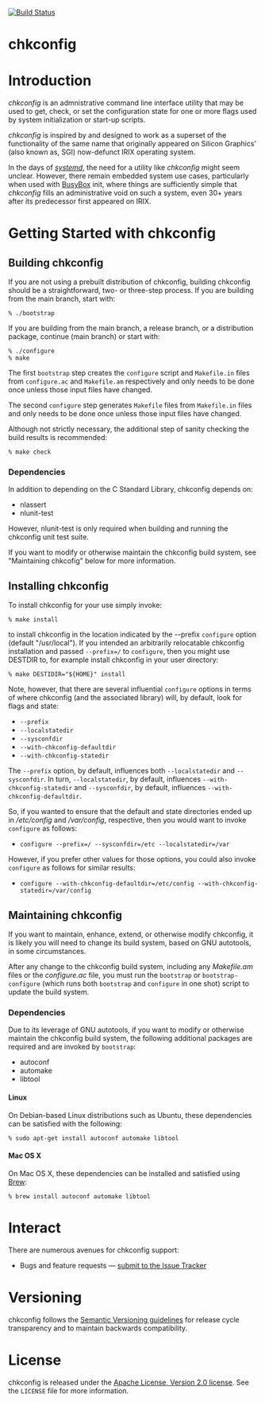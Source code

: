 [![Build Status][chkconfig-github-action-svg]][chkconfig-github-action]

[chkconfig-github]: https://github.com/nuovations/chkconfig
[chkconfig-github-action]: https://github.com/nuovations/chkconfig/actions?query=workflow%3Abuild+branch%3Amain+event%3Apush
[chkconfig-github-action-svg]: https://github.com/nuovations/chkconfig/actions/workflows/build.yml/badge.svg?branch=main&event=push

chkconfig
=========

# Introduction

_chkconfig_ is an admnistrative command line interface utility that
may be used to get, check, or set the configuration state for one or
more flags used by system initialization or start-up scripts.

_chkconfig_ is inspired by and designed to work as a superset of the
functionality of the same name that originally appeared on Silicon
Graphics' (also known as, SGI) now-defunct IRIX operating system.

In the days of [_systemd_](https://github.com/systemd/systemd), the
need for a utility like _chkconfig_ might seem unclear. However, there
remain embedded system use cases, particularly when used with [BusyBox](https://busybox.net)
init, where things are sufficiently simple that _chkconfig_ fills an
administrative void on such a system, even 30+ years after its
predecessor first appeared on IRIX.

# Getting Started with chkconfig

## Building chkconfig

If you are not using a prebuilt distribution of chkconfig,
building chkconfig should be a straightforward, two- or three-step
process. If you are building from the main branch, start with:

    % ./bootstrap

If you are building from the main branch, a release branch, or a
distribution package, continue (main branch) or start with:

    % ./configure
    % make

The first `bootstrap` step creates the `configure` script and
`Makefile.in` files from `configure.ac` and `Makefile.am` respectively
and only needs to be done once unless those input files have changed.

The second `configure` step generates `Makefile` files from
`Makefile.in` files and only needs to be done once unless those input
files have changed.

Although not strictly necessary, the additional step of sanity
checking the build results is recommended:

    % make check

### Dependencies

In addition to depending on the C Standard Library, chkconfig depends
on:

  * nlassert
  * nlunit-test

However, nlunit-test is only required when building and running the chkconfig
unit test suite.

If you want to modify or otherwise maintain the chkconfig build
system, see "Maintaining chkcofig" below for more information.

## Installing chkconfig

To install chkconfig for your use simply invoke:

    % make install

to install chkconfig in the location indicated by the --prefix
`configure` option (default "/usr/local"). If you intended an
arbitrarily relocatable chkconfig installation and passed
`--prefix=/` to `configure`, then you might use DESTDIR to, for
example install chkconfig in your user directory:

    % make DESTIDIR="${HOME}" install

Note, however, that there are several influential `configure` options
in terms of where chkconfig (and the associated library) will, by
default, look for flags and state:

  * `--prefix`
  * `--localstatedir`
  * `--sysconfdir`
  * `--with-chkconfig-defaultdir`
  * `--with-chkconfig-statedir`

The `--prefix` option, by default, influences both `--localstatedir`
and `--sysconfdir`. In turn, `--localstatedir`, by default, influences
`--with-chkconfig-statedir` and `--sysconfdir`, by default, influences
`--with-chkconfig-defaultdir`.

So, if you wanted to ensure that the default and state directories
ended up in _/etc/config_ and _/var/config_, respective, then you
would want to invoke `configure` as follows:

  * `configure --prefix=/ --sysconfdir=/etc --localstatedir=/var`

However, if you prefer other values for those options, you could also invoke `configure` as follows for similar results:

  * `configure --with-chkconfig-defaultdir=/etc/config --with-chkconfig-statedir=/var/config`

## Maintaining chkconfig

If you want to maintain, enhance, extend, or otherwise modify
chkconfig, it is likely you will need to change its build system,
based on GNU autotools, in some circumstances.

After any change to the chkconfig build system, including any
*Makefile.am* files or the *configure.ac* file, you must run the
`bootstrap` or `bootstrap-configure` (which runs both `bootstrap` and
`configure` in one shot) script to update the build system.

### Dependencies

Due to its leverage of GNU autotools, if you want to modify or
otherwise maintain the chkconfig build system, the following
additional packages are required and are invoked by `bootstrap`:

  * autoconf
  * automake
  * libtool

#### Linux

On Debian-based Linux distributions such as Ubuntu, these dependencies
can be satisfied with the following:

    % sudo apt-get install autoconf automake libtool

#### Mac OS X

On Mac OS X, these dependencies can be installed and satisfied using
[Brew](https://brew.sh/):

    % brew install autoconf automake libtool

# Interact

There are numerous avenues for chkconfig support:

  * Bugs and feature requests — [submit to the Issue Tracker](https://github.com/Nuovations/chkconfig/issues)

# Versioning

chkconfig follows the [Semantic Versioning guidelines](http://semver.org/)
for release cycle transparency and to maintain backwards compatibility.

# License

chkconfig is released under the [Apache License, Version 2.0 license](https://opensource.org/licenses/Apache-2.0).
See the `LICENSE` file for more information.
